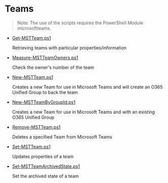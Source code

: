 # Teams

> Note: The use of the scripts requires the PowerShell Module microsoftteams.

+ [Get-MSTTeam.ps1](./Get-MSTTeam.ps1)

  Retrieving teams with particular properties/information

+ [Measure-MSTTeamOwners.ps1](./Measure-MSTTeamOwners.ps1)

  Check the owner's number of the team

+ [New-MSTTeam.ps1](./New-MSTTeam.ps1)

  Creates a new Team for use in Microsoft Teams and will create an O365 Unified Group to back the team

+ [New-MSTTeamByGroupId.ps1](./New-MSTTeamByGroupId.ps1)

  Creates a new Team for use in Microsoft Teams and with an existing O365 Unified Group

+ [Remove-MSTTeam.ps1](./Remove-MSTTeam.ps1)

  Deletes a specified Team from Microsoft Teams

+ [Set-MSTTeam.ps1](./Set-MSTTeam.ps1)

  Updates properties of a team

+ [Set-MSTTeamArchivedState.ps1](./Set-MSTTeamArchivedState.ps1)

  Set the archived state of a team